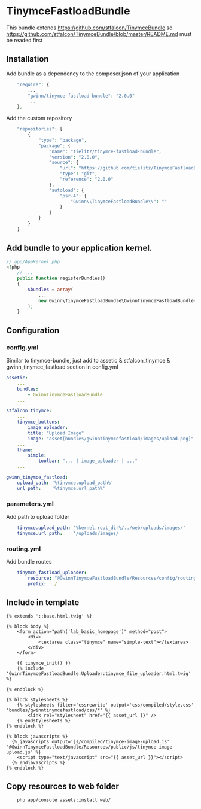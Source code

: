 # TinymceFastloadBundle

This bundle extends https://github.com/stfalcon/TinymceBundle so
https://github.com/stfalcon/TinymceBundle/blob/master/README.md must be readed first

## Installation

Add bundle as a dependency to the composer.json of your application

```php
    "require": {
        ...
        "gwinn/tinymce-fastload-bundle": "2.0.0"
        ...
    },
```
Add the custom repository
```php
    "repositories": [
        {
            "type": "package",
            "package": {
                "name": "tielitz/tinymce-fastload-bundle",
                "version": "2.0.0",
                "source": {
                    "url": "https://github.com/tielitz/TinymceFastloadBundle.git",
                    "type": "git",
                    "reference": "2.0.0"
                },
                "autoload": {
                    "psr-4": {
                        "Gwinn\\TinymceFastloadBundle\\": ""
                    }
                }
            }
        }
    ]
```

## Add bundle to your application kernel.

```php
// app/AppKernel.php
<?php
    // ...
    public function registerBundles()
    {
        $bundles = array(
            ...
            new Gwinn\TinymceFastloadBundle\GwinnTinymceFastloadBundle(),
        );
    }

```

## Configuration

### config.yml

Similar to tinymce-bundle, just add to assetic & stfalcon_tinymce & gwinn_tinymce_fastload section in config.yml

```yaml
assetic:
    ...
    bundles:
        - GwinnTinymceFastloadBundle
    ...

stfalcon_tinymce:
    ...
    tinymce_buttons:
        image_uploader:
        title: "Upload Image"
        image: "asset[bundles/gwinntinymcefastload/images/upload.png]"
    ...
    theme:
        simple:
            toolbar: "... | image_uploader | ..."
    ...

gwinn_tinymce_fastload:
    upload_path: '%tinymce.upload_path%'
    url_path:    '%tinymce.url_path%'
```

### parameters.yml

Add path to upload folder

```yaml
    tinymce.upload_path: '%kernel.root_dir%/../web/uploads/images/'
    tinymce.url_path:    '/uploads/images/
```

### routing.yml

Add bundle routes

```yaml
    tinymce_fastload_uploader:
        resource: "@GwinnTinymceFastloadBundle/Resources/config/routing.yml"
        prefix:   /
```


## Include in template

```twig
{% extends '::base.html.twig' %}

{% block body %}
    <form action="path('lab_basic_homepage')" method="post">
        <div>
            <textarea class="tinymce" name="simple-text"></textarea>
        </div>
    </form>

    {{ tinymce_init() }}
    {% include 'GwinnTinymceFastloadBundle:Uploader:tinymce_file_uploader.html.twig' %}

{% endblock %}

{% block stylesheets %}
    {% stylesheets filter='cssrewrite' output='css/compiled/style.css' 'bundles/gwinntinymcefastload/css/*' %}
        <link rel="stylesheet" href="{{ asset_url }}" />
    {% endstylesheets %}
{% endblock %}

{% block javascripts %}
  {% javascripts output='js/compiled/tinymce-image-upload.js' '@GwinnTinymceFastloadBundle/Resources/public/js/tinymce-image-upload.js' %}
    <script type="text/javascript" src="{{ asset_url }}"></script>
  {% endjavascripts %}
{% endblock %}

```

## Copy resources to web folder

```bash
    php app/console assets:install web/
```
